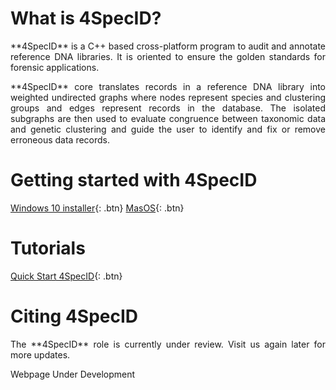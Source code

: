 
# What is 4SpecID?

<p align="justify">**4SpecID** is a C++ based cross-platform program to audit and annotate reference DNA libraries. 
It is oriented to ensure the golden standards for forensic applications.</p>
<p align="justify">**4SpecID** core translates records in a reference DNA library into weighted undirected graphs where nodes represent species and clustering groups and edges represent records in the database. The isolated subgraphs are then used to evaluate congruence between taxonomic data and genetic clustering and guide the user to identify and fix or remove erroneous data records.
</p>

# Getting started with 4SpecID
[Windows 10 installer](https://www.dropbox.com/transfer/AAAAAIKFs4JK0vsVV2bAtF4wD6Nn0NbyegsbAbFNXj5lQDTt-Pp5jTQ){: .btn}
[MasOS](https://https://github.com/4SpecID/4SpecID/release1){: .btn}

# Tutorials
[Quick Start 4SpecID](https://https://github.com/4SpecID/4SpecID/Tutorial/README.md){: .btn}

# Citing 4SpecID
<p align="justify">The **4SpecID** role is currently under review. Visit us again later for more updates.</p>

<!--- 
# Developing team
to be added
--->

<p align="justify"></p>
<p align="justify"></p>
<p align="justify"></p>
<p align="justify">Webpage Under Development</p>

